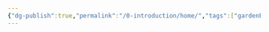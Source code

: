 ```yaml
---
{"dg-publish":true,"permalink":"/0-introduction/home/","tags":["gardenEntry"],"noteIcon":""}
---
```


